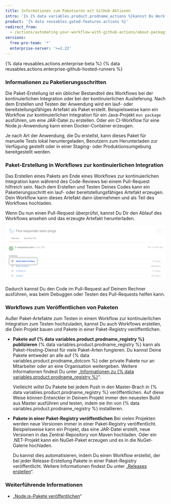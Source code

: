 ```yaml
---
title: Informationen zum Paketieren mit GitHub-Aktionen
intro: 'In {% data variables.product.prodname_actions %}kannst Du Workflows einrichten, um Pakete zu erstellen und sie zu {% data variables.product.prodname_registry %} oder einem anderen Paket-Hosting-Anbieter hochzuladen.'
product: '{% data reusables.gated-features.actions %}'
redirect_from:
  - /actions/automating-your-workflow-with-github-actions/about-packaging-with-github-actions
versions:
  free-pro-team: '*'
  enterprise-server: '>=2.22'
---
```


{% data reusables.actions.enterprise-beta %}
{% data reusables.actions.enterprise-github-hosted-runners %}

### Informationen zu Paketierungsschritten

Die Paket-Erstellung ist ein üblicher Bestandteil des Workflows bei der kontinuierlichen Integration oder bei der kontinuierlichen Auslieferung. Nach dem Erstellen und Testen der Anwendung wird ein lauf- oder bereitstellungsfähiges Artefakt als Paket erstellt. Beispielsweise kann ein Workflow zur kontinuierlichen Integration für ein Java-Projekt `mvn package` ausführen, um eine JAR-Datei zu erstellen. Oder ein CI-Workflow für eine Node.js-Anwendung kann einen Docker-Container erzeugen.

Je nach Art der Anwendung, die Du erstellst, kann dieses Paket für manuelle Tests lokal heruntergeladen, Benutzern zum Herunterladen zur Verfügung gestellt oder in einer Staging- oder Produktionsumgebung bereitgestellt werden.

### Paket-Erstellung in Workflows zur kontinuierlichen Integration

Das Erstellen eines Pakets am Ende eines Workflows zur kontinuierlichen Integration kann während des Code-Reviews bei einem Pull-Request hilfreich sein. Nach dem Erstellen und Testen Deines Codes kann ein Paketierungsschritt ein lauf- oder bereitstellungsfähiges Artefakt erzeugen. Dein Workflow kann dieses Artefakt dann übernehmen und als Teil des Workflows hochladen.

Wenn Du nun einen Pull-Request überprüfst, kannst Du Dir den Ablauf des Workflows ansehen und das erzeugte Artefakt herunterladen.

![Dropdown-Menü zum Herunterladen von Artefakten](/assets/images/help/repository/artifact-drop-down.png)

Dadurch kannst Du den Code im Pull-Request auf Deinem Rechner ausführen, was beim Debuggen oder Testen des Pull-Requests helfen kann.

### Workflows zum Veröffentlichen von Paketen

Außer Paket-Artefakte zum Testen in einem Workflow zur kontinuierlichen Integration zum Testen hochzuladen, kannst Du auch Workflows erstellen, die Dein Projekt bauen und Pakete in einer Paket-Registry veröffentlichen.

* **Pakete auf {% data variables.product.prodname_registry %} publizieren**  {% data variables.product.prodname_registry %} kann als Paket-Hosting-Dienst für viele Paket-Arten fungieren. Du kannst Deine Pakete entweder an alle auf {% data variables.product.prodname_dotcom %} oder private Pakete nur an Mitarbeiter oder an eine Organisation weitergeben. Weitere Informationen findest Du unter „[Informationen zu {% data variables.product.prodname_registry %}](/github/managing-packages-with-github-packages/about-github-packages)“.

  Vielleicht willst Du Pakete bei jedem Push in den Master-Brach in {% data variables.product.prodname_registry %} veröffentlichen. Auf diese Weise können Entwickler in Deinem Projekt immer den neuesten Build aus Master ausführen und testen, indem sie ihn von {% data variables.product.prodname_registry %} installieren.

* **Pakete in einer Paket-Registry veröffentlichen** Bei vielen Projekten werden neue Versionen immer in einer Paket-Registry veröffentlicht. Beispielsweise kann ein Projekt, das eine JAR-Datei erstellt, neue Versionen in das Zentral-Repository von Maven hochladen. Oder ein .NET-Projekt kann ein NuGet-Paket erzeugen und es in die NuGet-Galerie hochladen.

  Du kannst dies automatisieren, indem Du einen Workflow erstellst, der bei jeder Release-Erstellung Pakete in einer Paket-Registry veröffentlicht. Weitere Informationen findest Du unter „[Releases erstellen](/github/administering-a-repository/creating-releases)“.

### Weiterführende Informationen

- „[Node.js-Pakete veröffentlichen](/actions/automating-your-workflow-with-github-actions/publishing-nodejs-packages)“
